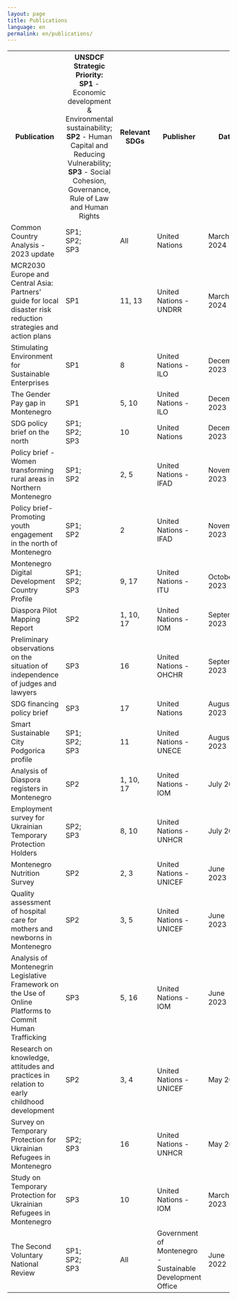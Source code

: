 ```yaml
---
layout: page
title: Publications
language: en
permalink: en/publications/
---
```


<div class="publications">

<table>

<tr>
    <th>Publication</th>
    <th style="font-weight: normal !important;"><span style="font-weight: bold !important;">UNSDCF Strategic Priority:</span><br><span style="font-weight: bold !important;">SP1</span> - Economic development & Environmental sustainability;<br><span style="font-weight: bold !important;">SP2</span> - Human Capital and Reducing Vulnerability;<br><span style="font-weight: bold !important;">SP3</span> - Social Cohesion, Governance, Rule of Law and Human Rights</th>
    <th>Relevant SDGs</th>
    <th>Publisher</th>
    <th>Date</th>
    <th></th>
    <th></th>
</tr>

<!-- <tr>
    <td>Name</td>
    <td>SP1;<br>SP2;<br>SP3</td>
    <td>2, 3</td>
    <td>United Nations - UNICEF</td>
    <td>May 2023</td>
    <td></td>   
    <td><a href="https://www.sdgmontenegro.me/assets/documents/en/2404/" target="_blank">ENG</a></td>
</tr> -->


<tr>
    <td>Common Country Analysis - 2023 update</td>
    <td>SP1;<br>SP2;<br>SP3</td>
    <td>All</td>
    <td>United Nations</td>
    <td>March 2024</td>
    <td><a href="https://www.sdgmontenegro.me/assets/documents/cnr/2404/5_Ažurirana_analiza_stanja_u_zemlji_za_2023_godinu_0.pdf" target="_blank">MNE</a></td>
    <td><a href="https://www.sdgmontenegro.me/assets/documents/en/2404/5_Common_Country_Analysis_Update_2023.pdf" target="_blank">ENG</a></td>
</tr>

<tr>
    <td>MCR2030 Europe and Central Asia: Partners' guide for local disaster risk reduction strategies and action plans</td>
    <td>SP1</td>
    <td>11, 13</td>
    <td>United Nations - UNDRR</td>
    <td>March 2024</td>
    <td></td>   
    <td><a href="https://www.sdgmontenegro.me/assets/documents/en/2404/15_MCR2030-Europe-and-Central-Asia-Partners-guide-for-local-disaster-risk-reduction-strategies-and-action-plans.pdf" target="_blank">ENG</a></td>
</tr>

<tr>
    <td>Stimulating Environment for Sustainable Enterprises</td>
    <td>SP1</td>
    <td>8</td>
    <td>United Nations - ILO</td>
    <td>December 2023</td>
    <td><a href="https://www.sdgmontenegro.me/assets/documents/cnr/2404/17_eese-2023.pdf" target="_blank">MNE</a></td>
    <td></td>
</tr>

<tr>
    <td>The Gender Pay gap in Montenegro</td>
    <td>SP1</td>
    <td>5, 10</td>
    <td>United Nations - ILO</td>
    <td>December 2023</td>
    <td></td>   
    <td><a href="https://www.sdgmontenegro.me/assets/documents/en/2404/16_wcms_906010.pdf" target="_blank">ENG</a></td>
</tr>

<tr>
    <td>SDG policy brief on the north</td>
    <td>SP1;<br>SP2;<br>SP3</td>
    <td>10</td>
    <td>United Nations</td>
    <td>December 2023</td>
    <td></td>   
    <td><a href="https://www.sdgmontenegro.me/assets/documents/en/2404/3_SDG_Policy_Brief_2_Is_Montenegro_North_at_risk_of_being_left_behind_0.pdf" target="_blank">ENG</a></td>
</tr>

<tr>
    <td>Policy brief - Women transforming rural areas in Northern Montenegro</td>
    <td>SP1;<br>SP2</td>
    <td>2, 5</td>
    <td>United Nations - IFAD</td>
    <td>November 2023</td>
    <td></td>   
    <td><a href="https://www.sdgmontenegro.me/assets/documents/en/2404/19_Montenegro_Policy_Brief_Gender.pdf" target="_blank">ENG</a></td>
</tr>

<tr>
    <td>Policy brief- Promoting youth engagement in the north of Montenegro</td>
    <td>SP1;<br>SP2</td>
    <td>2</td>
    <td>United Nations - IFAD</td>
    <td>November 2023</td>
    <td></td>   
    <td><a href="https://www.sdgmontenegro.me/assets/documents/en/2404/18_Montenegro_Policy_Brief_Youth.pdf" target="_blank">ENG</a></td>
</tr>

<tr>
    <td>Montenegro Digital Development Country Profile</td>
    <td>SP1;<br>SP2;<br>SP3</td>
    <td>9, 17</td>
    <td>United Nations - ITU</td>
    <td>October 2023</td>
    <td></td>   
    <td><a href="https://www.sdgmontenegro.me/assets/documents/en/2402/Digital_Development_Country Profile_Montenegro_Final_October_2023.pdf" target="_blank">ENG</a></td>
</tr>

<tr>
    <td>Diaspora Pilot Mapping Report</td>
    <td>SP2</td>
    <td>1, 10, 17</td>
    <td>United Nations - IOM</td>
    <td>September 2023</td>
    <td></td>
    <td><a href="https://www.sdgmontenegro.me/assets/documents/en/2404/8_Diaspora_Pilot_Mapping_Report.pdf" target="_blank">ENG</a></td>
</tr>

<tr>
    <td>Preliminary observations on the situation of independence of judges and lawyers</td>
    <td>SP3</td>
    <td>16</td>
    <td>United Nations - OHCHR</td>
    <td>September  2023</td>
    <td></td>   
    <td><a href="https://www.sdgmontenegro.me/assets/documents/en/2404/13_20230926-EOM-SRIJL-EN.pdf" target="_blank">ENG</a></td>
</tr>

<tr>
    <td>SDG financing policy brief</td>
    <td>SP3</td>
    <td>17</td>
    <td>United Nations</td>
    <td>August 2023</td>
    <td></td>
    <td><a href="https://www.sdgmontenegro.me/assets/documents/en/2404/4_SDG_Policy_Brief_1_SDG_Financing.pdf" target="_blank">ENG</a></td>
</tr>

<tr>
    <td>Smart Sustainable City Podgorica profile</td>
    <td>SP1;<br>SP2;<br>SP3</td>
    <td>11</td>
    <td>United Nations - UNECE</td>
    <td>August 2023</td>
    <td></td>
    <td><a href="https://www.sdgmontenegro.me/assets/documents/en/2404/1_ECE_HBP_2023_Inf_1.pdf" target="_blank">ENG</a></td>
</tr>

<tr>
    <td>Analysis of Diaspora registers in Montenegro</td>
    <td>SP2</td>
    <td>1, 10, 17</td>
    <td>United Nations - IOM</td>
    <td>July 2023</td>
    <td></td>   
    <td><a href="https://www.sdgmontenegro.me/assets/documents/en/2404/9_Analysis_of_Diaspora_Registries.pdf" target="_blank">ENG</a></td>
</tr>

<tr>
    <td>Employment survey for Ukrainian Temporary Protection Holders</td>
    <td>SP2;<br>SP3</td>
    <td>8, 10</td>
    <td>United Nations - UNHCR</td>
    <td>July 2023</td>
    <td></td>   
    <td><a href="https://www.sdgmontenegro.me/assets/documents/en/2404/12_Employment_survey_for_Ukrainian_Temporary_Protection_Holder.pdf" target="_blank">ENG</a></td>
</tr>

<tr>
    <td>Montenegro Nutrition Survey</td>
    <td>SP2</td>
    <td>2, 3</td>
    <td>United Nations - UNICEF</td>
    <td>June 2023</td>
    <td><a href="https://www.sdgmontenegro.me/assets/documents/cnr/2404/6_Finalni_izvjestaj_Istrazivanje_o_ishrani_Crna_Gora.pdf" target="_blank">MNE</a></td>
    <td><a href="https://www.sdgmontenegro.me/assets/documents/en/2404/6_Montenegro_Nutrition_Survey_FINAL_report.pdf" target="_blank">ENG</a></td>
</tr>

<tr>
    <td>Quality assessment of hospital care for mothers and newborns in Montenegro</td>
    <td>SP2</td>
    <td>3, 5</td>
    <td>United Nations - UNICEF</td>
    <td>June 2023</td>
    <td><a href="https://www.sdgmontenegro.me/assets/documents/cnr/2404/11_Procjena_kvaliteta_njege_majki_i_novorodjencadi_u_Crnoj_Gori.pdf" target="_blank">MNE</a></td>
    <td><a href="https://www.sdgmontenegro.me/assets/documents/en/2404/11_Montenegro_QoC_assessment_2023.pdf" target="_blank">ENG</a></td>
</tr>

<tr>
    <td>Analysis of Montenegrin Legislative Framework on the Use of Online Platforms to Commit Human Trafficking</td>
    <td>SP3</td>
    <td>5, 16</td>
    <td>United Nations - IOM</td>
    <td>June 2023</td>
    <td><a href="https://www.sdgmontenegro.me/assets/documents/cnr/2404/14_Analysis_of_Montenegrin_Legislative_Framework_on_the_Use_of_Online_Platforms_to_Commit_Human_Trafficking.pdf" target="_blank">MNE</a></td>   
    <td></td>
</tr>

<tr>
    <td>Research on knowledge, attitudes and practices in relation to early childhood development</td>
    <td>SP2</td>
    <td>3, 4</td>
    <td>United Nations - UNICEF</td>
    <td>May 2023</td>
    <td><a href="https://www.sdgmontenegro.me/assets/documents/cnr/2404/7_Istraživanje_znanja_stavova_i_praksi_u_vezi_s_ranim_razvojem_djece.pdf" target="_blank">MNE</a></td>
    <td><a href="https://www.sdgmontenegro.me/assets/documents/en/2404/7_Early_childhood_development_knowledge_attitudes_and_practices_survey.pdf" target="_blank">ENG</a></td>
</tr>

<tr>
    <td>Survey on Temporary Protection for Ukrainian Refugees in Montenegro</td>
    <td>SP2;<br>SP3</td>
    <td>16</td>
    <td>United Nations - UNHCR</td>
    <td>May 2023</td>
    <td></td>   
    <td><a href="https://www.sdgmontenegro.me/assets/documents/en/2404/10_Survey_on_Temporary_Protection_for_Ukrainian_Refugees_in_Montenegro.pdf" target="_blank">ENG</a></td>
</tr>

<tr>
    <td>Study on Temporary Protection for Ukrainian Refugees in Montenegro</td>
    <td>SP3</td>
    <td>10</td>
    <td>United Nations - IOM</td>
    <td>March 2023</td>
    <td></td>   
    <td><a href="https://www.sdgmontenegro.me/assets/documents/en/2404/20_DTM_MNE_Study_on_TP_for_Ukrainians_2023_fin.pdf" target="_blank">ENG</a></td>
</tr>

<tr>
    <td>The Second Voluntary National Review</td>
    <td>SP1;<br>SP2;<br>SP3</td>
    <td>All</td>
    <td>Government of Montenegro - Sustainable Development Office</td>
    <td>June 2022</td>
    <td><a href="https://www.sdgmontenegro.me/assets/documents/cnr/2402/VNR_2022_Montenegro_Report_mne.pdf" target="_blank">MNE</a></td>
    <td><a href="https://www.sdgmontenegro.me/assets/documents/en/2402/VNR_2022_Montenegro_Report_eng.pdf" target="_blank">ENG</a></td>
</tr>

</table>

</div>
